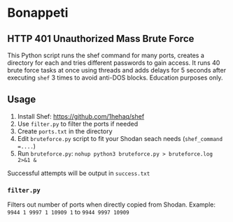 # Bonappeti
## HTTP 401 Unauthorized Mass Brute Force
This Python script runs the shef command for many ports, creates a directory for each and tries different passwords to gain access. 
It runs 40 brute force tasks at once using threads and adds delays for 5 seconds after executing `shef` 3 times to avoid anti-DOS blocks.
Education purposes only.

## Usage
1. Install Shef: https://github.com/1hehaq/shef
2. Use `filter.py` to filter the ports if needed
3. Create `ports.txt` in the directory
4. Edit `bruteforce.py` script to fit your Shodan seach needs (`shef_command =....`)
5. Run `bruteforce.py`: `nohup python3 bruteforce.py > bruteforce.log 2>&1 &`

Successful attempts will be output in `success.txt`

### `filter.py`
Filters out number of ports when directly copied from Shodan. 
Example: 
`9944
1
9997
1
10909
1` to `9944
9997
10909`
